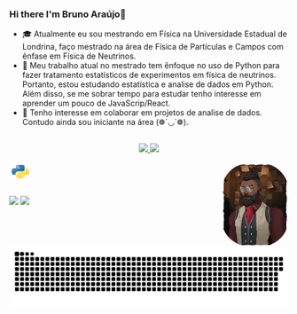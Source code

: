 ### Hi there I'm Bruno Araújo👋

- 🎓 Atualmente eu sou mestrando em Física na Universidade Estadual de Londrina, faço mestrado na área de Física de Partículas e Campos com ênfase em Física de Neutrinos.
- 🌱 Meu trabalho atual no mestrado tem ênfoque no uso de Python para fazer tratamento estatísticos de experimentos em física de neutrinos. Portanto, estou estudando estatística e analise de dados em Python. Além disso, se me sobrar tempo para estudar tenho interesse em aprender um pouco de JavaScrip/React.
- 👯 Tenho interesse em colaborar em projetos de analise de dados. Contudo ainda sou iniciante na área (❁´◡`❁).  

##



<div align="center">
  <a href="https://github.com/Brunoaraujofis">
  <img height="180em" src="https://github-readme-stats.vercel.app/api?username=Brunoaraujofis&show_icons=true&theme=dark&include_all_commits=true&count_private=true"/>
  <img height="180em" src="https://github-readme-stats.vercel.app/api/top-langs/?username=Brunoaraujofis&layout=compact&langs_count=7&theme=dark"/>
</div>
<div style="display: inline_block"><br>
  <img align="center" alt="Rafa-Python" height="30" width="40" src="https://raw.githubusercontent.com/devicons/devicon/master/icons/python/python-original.svg">
  <img align="right" alt="Rafa-pic" height="150" style="border-radius:50px;" src="https://github.com/Brunoaraujofis/Brunoaraujofis/blob/main/screenshots/image.jpg">
</div>
  
  ##
 
<div> 
 <a href="https://discord.gg/T87q4gPM" target="_blank"><img src="https://img.shields.io/badge/Discord-7289DA?style=for-the-badge&logo=discord&logoColor=white" target="_blank"></a> 
  <a href = "mailto:brunoaraujo.fis@gmail.com"><img src="https://img.shields.io/badge/-Gmail-%23333?style=for-the-badge&logo=gmail&logoColor=white" target="_blank"></a>
 
  ![Snake animation](https://github.com/Brunoaraujofis/Brunoaraujofis/blob/output/github-contribution-grid-snake.svg)
 
</div>


